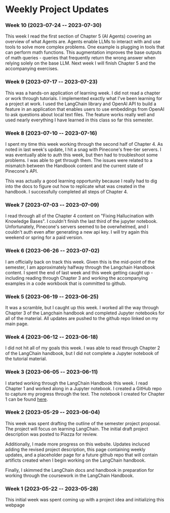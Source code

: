 # Weekly Project Updates

### Week 10 (2023-07-24 -- 2023-07-30)
This week I read the first section of Chapter 5 (AI Agents) covering an overview of what Agents are. Agents enable LLMs to interact with and use tools to solve more complex problems. One example is plugging in tools that can perform math functions. This augmentation improves the base outputs of math queries - queries that frequently return the wrong answer when relying solely on the base LLM. Next week I will finish Chapter 5 and the accompanying exercises.

### Week 9 (2023-07-17 -- 2023-07-23)
This was a hands-on application of learning week. I did not read a chapter or work through tutorials. I implemented exactly what I've been learning for a project at work. I used the LangChain library and OpenAI API to build a feature in an application that enables users to use embeddings from OpenAI to ask questions about local text files. The feature works really well and used nearly everything I have learned in this class so far this semester.

### Week 8 (2023-07-10 -- 2023-07-16)
I spent my time this week working through the second half of Chapter 4. As noted in last week's update, I hit a snag with Pinecone's free-tier servers. I was eventually able to auth this week, but then had to troubleshoot some problems. I was able to get through them. The issues were related to a mismatch between the Handbook content and the current state of Pinecone's API.

This was actually a good learning opportunity because I really had to dig into the docs to figure out how to replicate what was created in the handbook. I successfully completed all steps of Chapter 4.

### Week 7 (2023-07-03 -- 2023-07-09)
I read through all of the Chapter 4 content on "Fixing Hallucination with Knowledge Bases". I couldn't finish the last third of the jupyter notebook. Unfortunately, Pinecone's servers seemed to be overwhelmed, and I couldn't auth even after generating a new api key. I will try again this weekend or spring for a paid version.

### Week 6 (2023-06-26 -- 2023-07-02)
I am officially back on track this week. Given this is the mid-point of the semester, I am approximately halfway through the Langchain Handbook content. I spent the end of last week and this week getting caught up - including reading through Chapter 3 and working the accompanying examples in a code workbook that is committed to github.

### Week 5 (2023-06-19 -- 2023-06-25)
It was a scramble, but I caught up this week. I worked all the way through Chapter 3 of the Langchain handbook and completed Jupyter notebooks for all of the material. All updates are pushed to the github repo linked on my main page.

### Week 4 (2023-06-12 -- 2023-06-18)
I did not hit all of my goals this week. I was able to read through Chapter 2 of the LangChain handbook, but I did not complete a Jupyter notebook of the tutorial material.

### Week 3 (2023-06-05 -- 2023-06-11)
I started working through the LangChain Handbook this week. I read Chapter 1 and worked along in a Jupyter notebook. I created a GitHub repo to capture my progress through the text. The notebook I created for Chapter 1 can be found [here](https://github.com/ewhanley/langchain_handbook/blob/main/chapter_1.ipynb).


### Week 2 (2023-05-29 -- 2023-06-04)
This week was spent drafting the outline of the semester project proposal. The project will focus on learning LangChain. The initial draft project description was posted to Piazza for review.

Additionally, I made more progress on this website. Updates incluced adding the revised project description, this page containing weekly updates, and a placeholder page for a future github repo that will contain artificts created when I begin working on the LangChain handbook.

Finally, I skimmed the LangChain docs and handbook in preparation for working through the coursework in the LangChain Handbook.

### Week 1 (2023-05-22 -- 2023-05-28)
This initial week was spent coming up with a project idea and initializing this webpage

